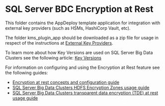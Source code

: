 # SQL Server BDC Encryption at Rest

This folder contains the AppDeploy template application for integration with external key providers (such as HSMs, HashiCorp Vault, etc).

The folder kms_plugin_app should be downloaded as a zip file for usage in respect of the instructions at [External Key Providers](https://docs.microsoft.com/sql/big-data-cluster/encryption-at-rest-external-provider).

To learn more about how Key Versions are used on SQL Server Big Data Clusters see the following article: [Key Versions](https://docs.microsoft.com/sql/big-data-cluster/big-data-cluster-key-versions)

For information on configuring and using the Encryption at Rest feature see the following guides:
* [Encryption at rest concepts and configuration guide](https://docs.microsoft.com/sql/big-data-cluster/encryption-at-rest-concepts-and-configuration)
* [SQL Server Big Data Clusters HDFS Encryption Zones usage guide](https://docs.microsoft.com/sql/big-data-cluster/encryption-at-rest-hdfs-encryption-zones)
* [SQL Server Big Data Clusters transparent data encryption (TDE) at rest usage guide](https://docs.microsoft.com/sql/big-data-cluster/encryption-at-rest-sql-server-tde)
